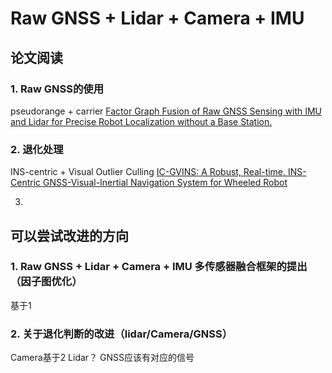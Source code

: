# Raw GNSS + Lidar + Camera + IMU
## 论文阅读
### 1. Raw GNSS的使用
pseudorange + carrier [Factor Graph Fusion of Raw GNSS Sensing with IMU and Lidar for Precise Robot Localization without a Base Station.](https://github.com/JonasBchrt/raw-gnss-fusion)

### 2. 退化处理
INS-centric + Visual Outlier Culling [IC-GVINS: A Robust, Real-time, INS-Centric GNSS-Visual-Inertial Navigation System for Wheeled Robot](https://github.com/i2Nav-WHU/IC-GVINS)

3. 
## 可以尝试改进的方向
### 1. Raw GNSS + Lidar + Camera + IMU 多传感器融合框架的提出（因子图优化）
   基于1
### 2. 关于退化判断的改进（lidar/Camera/GNSS）
Camera基于2
Lidar？
GNSS应该有对应的信号
